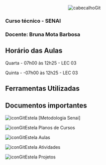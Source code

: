 <div align="center">
  
![cabecalhoGit](https://github.com/user-attachments/assets/008b7773-8868-405c-9b18-20067d4cea8b)

</div>

### Curso técnico - SENAI
### Docente: Bruna Mota Barbosa

## Horário das Aulas

Quarta - 07h00 às 12h25 - LEC 03

Quinta - -07h00 às 12h25 - LEC 03

## Ferramentas Utilizadas

## Documentos importantes

![iconGitEstela](https://github.com/user-attachments/assets/ad15bd21-43ae-4e47-90af-05eec943db36) [Metodologia Senai]

![iconGitEstela](https://github.com/user-attachments/assets/ad15bd21-43ae-4e47-90af-05eec943db36) Planos de Cursos

![iconGitEstela](https://github.com/user-attachments/assets/ad15bd21-43ae-4e47-90af-05eec943db36) Aulas

![iconGitEstela](https://github.com/user-attachments/assets/ad15bd21-43ae-4e47-90af-05eec943db36) Atividades

![iconGitEstela](https://github.com/user-attachments/assets/ad15bd21-43ae-4e47-90af-05eec943db36) Projetos

